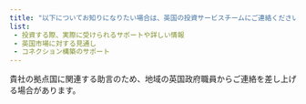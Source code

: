 ```yaml
---
title: "以下についてお知りになりたい場合は、英国の投資サービスチームにご連絡ください。"
list: 
 - 投資する際、実際に受けられるサポートや詳しい情報
 - 英国市場に対する見通し
 - コネクション構築のサポート
---
```


貴社の拠点国に関連する助言のため、地域の英国政府職員からご連絡を差し上げる場合があります。
